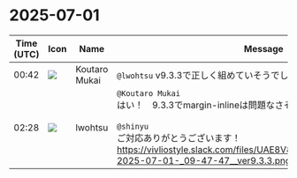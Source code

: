 # 2025-07-01

|Time (UTC)|Icon|Name|Message|
|---|---|---|---|
|00:42|![](https://avatars.slack-edge.com/2023-11-11/6180804843906_ec36242e3b721d6c30e9_72.png)|Koutaro Mukai|`@lwohtsu` v9.3.3で正しく組めていそうでしょうか？|
|02:28|![](https://secure.gravatar.com/avatar/6a1342affe7c337c61db338b633abef3.jpg?s=72&d=https%3A%2F%2Fa.slack-edge.com%2Fdf10d%2Fimg%2Favatars%2Fava_0024-72.png)|lwohtsu|`@Koutaro Mukai`<br>はい！　9.3.3でmargin-inlineは問題なさそうです。<br><br>`@shinyu`<br>ご対応ありがとうございます！<br>https://vivliostyle.slack.com/files/UAE8V83GA/F093SUQ497C/sshot-2025-07-01-_09-47-47__ver9.3.3.png|
